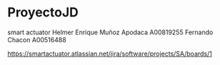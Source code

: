 # ProyectoJD
smart actuator
Helmer Enrique Muñoz Apodaca A00819255
Fernando Chacon A00516488

https://smartactuator.atlassian.net/jira/software/projects/SA/boards/1
